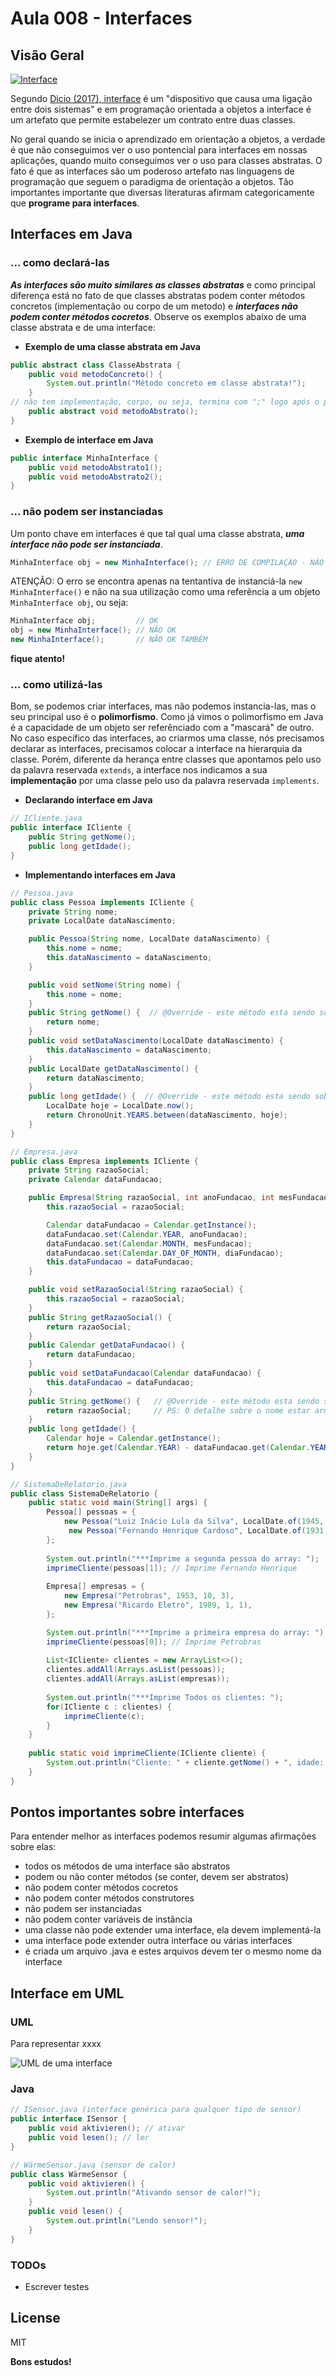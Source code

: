# Aula 008 - Interfaces

## Visão Geral

[![Interface](https://upload.wikimedia.org/wikipedia/commons/thumb/8/82/CPT-OOP-interfaces.svg/2000px-CPT-OOP-interfaces.svg.png)](https://en.wikibooks.org/wiki/A-level_Computing_2009/AQA/Problem_Solving,_Programming,_Operating_Systems,_Databases_and_Networking/Programming_Concepts/Object-oriented_programming_(OOP))

Segundo [Dicio (2017), interface](https://www.dicio.com.br/interface/) é um "dispositivo que causa uma ligação entre dois sistemas" e em programação orientada a objetos a interface é um artefato que permite estabelezer um contrato entre duas classes.

No geral quando se inicia o aprendizado em orientação a objetos, a verdade é que não conseguimos ver o uso pontencial para interfaces em nossas aplicações, quando muito conseguimos ver o uso para classes abstratas. O fato é que as interfaces são um poderoso artefato nas linguagens de programação que seguem o paradigma de orientação a objetos. Tão importantes importante que diversas literaturas afirmam categoricamente que **programe para interfaces**.

## Interfaces em Java

### ... como declará-las

***As interfaces são muito similares as classes abstratas*** e como principal diferença está no fato de que classes abstratas podem conter métodos concretos (implementação ou corpo de um metodo) e ***interfaces não podem conter métodos cocretos***. Observe os exemplos abaixo de uma classe abstrata e de uma interface:
- **Exemplo de uma classe abstrata em Java**
```java
public abstract class ClasseAbstrata {
    public void metodoConcreto() {
        System.out.println("Método concreto em classe abstrata!");
    }
// não tem implementação, corpo, ou seja, termina com ";" logo após o parêntesis da direita ");".    
    public abstract void metodoAbstrato();
}
```
- **Exemplo de interface em Java**
```java
public interface MinhaInterface {
    public void metodoAbstrato1();
    public void metodoAbstrato2();
}
```

### ... não podem ser instanciadas

Um ponto chave em interfaces é que tal qual uma classe abstrata, ***uma interface não pode ser instanciada***.

```java
MinhaInterface obj = new MinhaInterface(); // ERRO DE COMPILAÇÃO - NÃO FAÇA ISSO NO SEU CÓDIGO
```

ATENÇÃO: O erro se encontra apenas na tentantiva de instanciá-la ```new MinhaInterface()``` e não na sua utilização como uma referência a um objeto ```MinhaInterface obj```, ou seja:
```java
MinhaInterface obj;         // OK
obj = new MinhaInterface(); // NÃO OK
new MinhaInterface();       // NÃO OK TAMBÉM
```

**fique atento!**

### ... como utilizá-las

Bom, se podemos criar interfaces, mas não podemos instancia-las, mas o seu principal uso é o **polimorfismo**. Como já vimos o polimorfismo em Java é a capacidade de um objeto ser referênciado com a "mascará" de outro. No caso específico das interfaces, ao criarmos uma classe, nós precisamos declarar as interfaces, precisamos colocar a interface na hierarquia da classe. Porém, diferente da herança entre classes que apontamos pelo uso da palavra reservada ```extends```, a interface nos indicamos a sua **implementação** por uma classe pelo uso da palavra reservada ```implements```.

- **Declarando interface em Java**
```java
// ICliente.java
public interface ICliente {
    public String getNome();
    public long getIdade();
}
```
- **Implementando interfaces em Java**
```java
// Pessoa.java
public class Pessoa implements ICliente {
    private String nome;
    private LocalDate dataNascimento;

    public Pessoa(String nome, LocalDate dataNascimento) {
        this.nome = nome;
        this.dataNascimento = dataNascimento;
    }

    public void setNome(String nome) {
        this.nome = nome;
    }
    public String getNome() {  // @Override - este método esta sendo sobrescrito
        return nome;
    }
    public void setDataNascimento(LocalDate dataNascimento) {
        this.dataNascimento = dataNascimento;
    }
    public LocalDate getDataNascimento() {
        return dataNascimento;
    }
    public long getIdade() {  // @Override - este método esta sendo sobrescrito
        LocalDate hoje = LocalDate.now();
        return ChronoUnit.YEARS.between(dataNascimento, hoje);
    }    
}
```
```java
// Empresa.java
public class Empresa implements ICliente {
    private String razaoSocial;
    private Calendar dataFundacao;

    public Empresa(String razaoSocial, int anoFundacao, int mesFundacao, int diaFundacao) {
        this.razaoSocial = razaoSocial;

        Calendar dataFundacao = Calendar.getInstance();
        dataFundacao.set(Calendar.YEAR, anoFundacao);
        dataFundacao.set(Calendar.MONTH, mesFundacao);
        dataFundacao.set(Calendar.DAY_OF_MONTH, diaFundacao);
        this.dataFundacao = dataFundacao;
    }

    public void setRazaoSocial(String razaoSocial) {
        this.razaoSocial = razaoSocial;
    }
    public String getRazaoSocial() {
        return razaoSocial;
    }
    public Calendar getDataFundacao() {
        return dataFundacao;
    }
    public void setDataFundacao(Calendar dataFundacao) {
        this.dataFundacao = dataFundacao;
    }
    public String getNome() {   // @Override - este método esta sendo sobrescrito
        return razaoSocial;     // PS: O detalhe sobre o nome estar armazenado em razaoSocial não interessa para quem é um usuário de ICliente.
    }
    public long getIdade() {
        Calendar hoje = Calendar.getInstance();
        return hoje.get(Calendar.YEAR) - dataFundacao.get(Calendar.YEAR);
    }
}
```

```java
// SistemaDeRelatorio.java
public class SistemaDeRelatorio {
    public static void main(String[] args) {
        Pessoa[] pessoas = {
            new Pessoa("Luiz Inácio Lula da Silva", LocalDate.of(1945, 10, 27)),
             new Pessoa("Fernando Henrique Cardoso", LocalDate.of(1931, 06, 18))
        };
        
        System.out.println("***Imprime a segunda pessoa do array: ");
        imprimeCliente(pessoas[1]); // Imprime Fernando Henrique 
        
        Empresa[] empresas = {
            new Empresa("Petrobras", 1953, 10, 3),
            new Empresa("Ricardo Eletro", 1989, 1, 1),
        };

        System.out.println("***Imprime a primeira empresa do array: ");
        imprimeCliente(pessoas[0]); // Imprime Petrobras 
        
        List<ICliente> clientes = new ArrayList<>();
        clientes.addAll(Arrays.asList(pessoas));
        clientes.addAll(Arrays.asList(empresas));
        
        System.out.println("***Imprime Todos os clientes: ");
        for(ICliente c : clientes) {
            imprimeCliente(c);
        }
    }
    
    public static void imprimeCliente(ICliente cliente) {
        System.out.println("Cliente: " + cliente.getNome() + ", idade: " + cliente.getIdade());
    }
}
```

## Pontos importantes sobre interfaces

Para entender melhor as interfaces podemos resumir algumas afirmações sobre elas:
  - todos os métodos de uma interface são abstratos
  - podem ou não conter métodos (se conter, devem ser abstratos)
  - não podem conter métodos cocretos
  - não podem conter métodos construtores
  - não podem ser instanciadas
  - não podem conter variáveis de instância
  - uma classe não pode extender uma interface, ela devem implementá-la
  - uma interface pode extender outra interface ou várias interfaces
  - é criada um arquivo .java e estes arquivos devem ter o mesmo nome da interface

## Interface em UML

### UML

Para representar xxxx

![UML de uma interface](https://upload.wikimedia.org/wikipedia/commons/thumb/e/e1/UmlCd_Interface-2.svg/640px-UmlCd_Interface-2.svg.png)

### Java
```java
// ISensor.java (interface genérica para qualquer tipo de sensor)
public interface ISensor {
    public void aktivieren(); // ativar
    public void lesen(); // ler
}
```
```java
// WärmeSensor.java (sensor de calor)
public class WärmeSensor {
    public void aktivieren() {
        System.out.println("Ativando sensor de calor!");
    }
    public void lesen() {
        System.out.println("Lendo sensor!");
    }
}
```

### TODOs

 - Escrever testes
 
License
----

MIT


**Bons estudos!**
